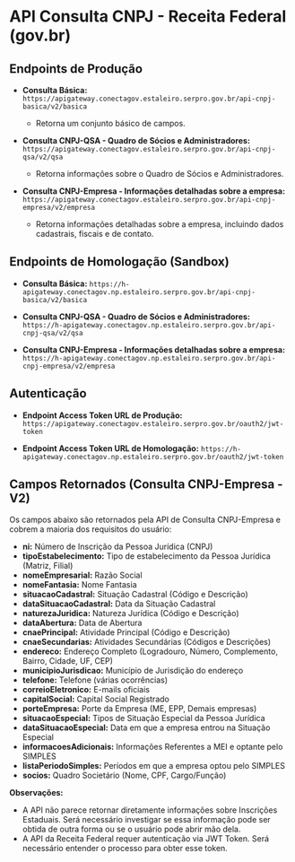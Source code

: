 # API Consulta CNPJ - Receita Federal (gov.br)

## Endpoints de Produção

*   **Consulta Básica:** `https://apigateway.conectagov.estaleiro.serpro.gov.br/api-cnpj-basica/v2/basica`
    *   Retorna um conjunto básico de campos.

*   **Consulta CNPJ-QSA - Quadro de Sócios e Administradores:** `https://apigateway.conectagov.estaleiro.serpro.gov.br/api-cnpj-qsa/v2/qsa`
    *   Retorna informações sobre o Quadro de Sócios e Administradores.

*   **Consulta CNPJ-Empresa - Informações detalhadas sobre a empresa:** `https://apigateway.conectagov.estaleiro.serpro.gov.br/api-cnpj-empresa/v2/empresa`
    *   Retorna informações detalhadas sobre a empresa, incluindo dados cadastrais, fiscais e de contato.

## Endpoints de Homologação (Sandbox)

*   **Consulta Básica:** `https://h-apigateway.conectagov.np.estaleiro.serpro.gov.br/api-cnpj-basica/v2/basica`

*   **Consulta CNPJ-QSA - Quadro de Sócios e Administradores:** `https://h-apigateway.conectagov.np.estaleiro.serpro.gov.br/api-cnpj-qsa/v2/qsa`

*   **Consulta CNPJ-Empresa - Informações detalhadas sobre a empresa:** `https://h-apigateway.conectagov.np.estaleiro.serpro.gov.br/api-cnpj-empresa/v2/empresa`

## Autenticação

*   **Endpoint Access Token URL de Produção:** `https://apigateway.conectagov.estaleiro.serpro.gov.br/oauth2/jwt-token`

*   **Endpoint Access Token URL de Homologação:** `https://h-apigateway.conectagov.np.estaleiro.serpro.gov.br/oauth2/jwt-token`

## Campos Retornados (Consulta CNPJ-Empresa - V2)

Os campos abaixo são retornados pela API de Consulta CNPJ-Empresa e cobrem a maioria dos requisitos do usuário:

*   **ni:** Número de Inscrição da Pessoa Jurídica (CNPJ)
*   **tipoEstabelecimento:** Tipo de estabelecimento da Pessoa Jurídica (Matriz, Filial)
*   **nomeEmpresarial:** Razão Social
*   **nomeFantasia:** Nome Fantasia
*   **situacaoCadastral:** Situação Cadastral (Código e Descrição)
*   **dataSituacaoCadastral:** Data da Situação Cadastral
*   **naturezaJuridica:** Natureza Jurídica (Código e Descrição)
*   **dataAbertura:** Data de Abertura
*   **cnaePrincipal:** Atividade Principal (Código e Descrição)
*   **cnaeSecundarias:** Atividades Secundárias (Códigos e Descrições)
*   **endereco:** Endereço Completo (Logradouro, Número, Complemento, Bairro, Cidade, UF, CEP)
*   **municipioJurisdicao:** Município de Jurisdição do endereço
*   **telefone:** Telefone (várias ocorrências)
*   **correioEletronico:** E-mails oficiais
*   **capitalSocial:** Capital Social Registrado
*   **porteEmpresa:** Porte da Empresa (ME, EPP, Demais empresas)
*   **situacaoEspecial:** Tipos de Situação Especial da Pessoa Jurídica
*   **dataSituacaoEspecial:** Data em que a empresa entrou na Situação Especial
*   **informacoesAdicionais:** Informações Referentes a MEI e optante pelo SIMPLES
*   **listaPeriodoSimples:** Períodos em que a empresa optou pelo SIMPLES
*   **socios:** Quadro Societário (Nome, CPF, Cargo/Função)

**Observações:**

*   A API não parece retornar diretamente informações sobre Inscrições Estaduais. Será necessário investigar se essa informação pode ser obtida de outra forma ou se o usuário pode abrir mão dela.
*   A API da Receita Federal requer autenticação via JWT Token. Será necessário entender o processo para obter esse token.


